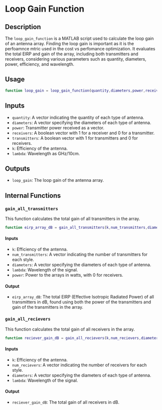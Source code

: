 # Loop Gain Function

## Description
The `loop_gain_function` is a MATLAB script used to calculate the loop gain of an antenna array. Finding the loop gain is important as it is the perfoamnce mtric used in the cost vs perfomance optimization. It evaluates the total EIRP and gain of the array, including both transmitters and receivers, considering various parameters such as quantity, diameters, power, efficiency, and wavelength.

## Usage
```matlab
function loop_gain = loop_gain_function(quantity,diameters,power,receivers,transmitters,k,lambda)
```

## Inputs
- `quantity`: A vector indicating the quantity of each type of antenna.
- `diameters`: A vector specifying the diameters of each type of antenna.
- `power`: Transmitter power received as a vector.
- `receivers`: A boolean vector with 1 for a receiver and 0 for a transmitter.
- `transmitters`: A boolean vector with 1 for transmitters and 0 for receivers.
- `k`: Efficiency of the antenna.
- `lambda`: Wavelength as GHz/10cm.

## Outputs
- `loop_gain`: The loop gain of the antenna array.

## Internal Functions

### `gain_all_transmitters`
This function calculates the total gain of all transmitters in the array.

```matlab
function eirp_array_dB = gain_all_transmitters(k,num_transmitters,diameters,lambda,power)
```

#### Inputs
- `k`: Efficiency of the antenna.
- `num_transmitters`: A vector indicating the number of transmitters for each style.
- `diameters`: A vector specifying the diameters of each type of antenna.
- `lambda`: Wavelength of the signal.
- `power`: Power to the arrays in watts, with 0 for receivers.

#### Output
- `eirp_array_dB`: The total EIRP (Effective Isotropic Radiated Power) of all transmitters in dB, found using both the power of the transmitters and gain of the transmitters in the array.

### `gain_all_recievers`
This function calculates the total gain of all receivers in the array.

```matlab
function reciever_gain_dB = gain_all_recievers(k,num_recievers,diameters,lambda)
```

#### Inputs
- `k`: Efficiency of the antenna.
- `num_recievers`: A vector indicating the number of receivers for each style.
- `diameters`: A vector specifying the diameters of each type of antenna.
- `lambda`: Wavelength of the signal.

#### Output
- `reciever_gain_dB`: The total gain of all receivers in dB.
```

